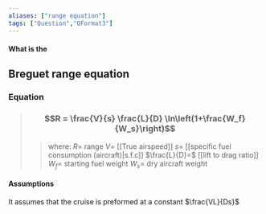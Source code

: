 ```yaml
---
aliases: ["range equation"]
tags: ["Question","QFormat3"]
---
```


#### What is the
## Breguet range equation
### Equation
> ### $$R = \frac{V}{s} \frac{L}{D} \ln\left(1+\frac{W_f}{W_s}\right)$$ 
>> where:
>> $R=$ range
>> $V=$ [[True airspeed]]
>> $s=$ [[specific fuel consumption (aircraft)|s.f.c]]
>> $\frac{L}{D}=$ [[lift to drag ratio]]
>> $W_f=$ starting fuel weight
>> $W_s=$ dry aircraft weight

#### Assumptions
It assumes that the cruise is preformed at a constant $\frac{VL}{Ds}$

###
